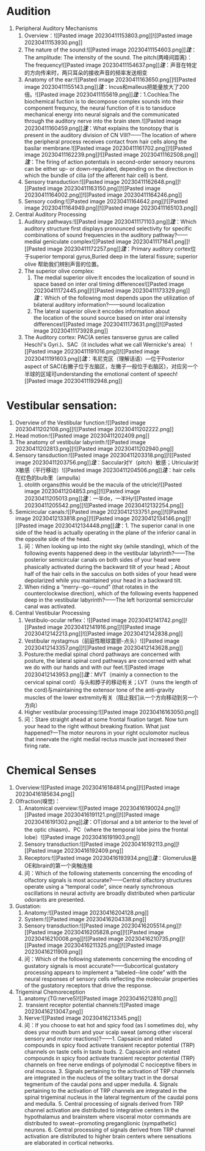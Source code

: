 # Audition
1. Peripheral Auditory Mechanisms
	1. Overview：![[Pasted image 20230411153803.png]]![[Pasted image 20230411153930.png]]
	2. The nature of the sound:![[Pasted image 20230411154603.png]]***注***：The amplitude: The intensity of the sound. The pitch(两峰间距离)：The frequency![[Pasted image 20230411154637.png]]***注***：声音在特定的方向传来时，两只耳朵的接收声音的频率发送相变
	3. Anatomy of the ear:![[Pasted image 20230411163650.png]]![[Pasted image 20230411155143.png]]***注***：Incus和malleus把能量放大了200倍。![[Pasted image 20230411155619.png]]***注***：1.Cochlea:The biochemical fuction is to decompose complex sounds into their component frequncy, the neural function of it is to tansduce mechanical energy into neural signals and the communicated through the auditory nerve into the brain stem.![[Pasted image 20230411160459.png]]***注***：What explains the tonotopy that is present in the auditory division of CN VIII?——The location of where the peripheral process receives contact from hair cells along the basilar membrane.![[Pasted image 20230411161702.png]]![[Pasted image 20230411162239.png]]![[Pasted image 20230411162508.png]]***注***：The firing of action potentials in second-­order sensory neurons can be either up-­ or down-­regulated, depending on the direction in which the bundle of cilia (of the afferent hair cell) is bent.
     4. Sensory transduction:![[Pasted image 20230411162648.png]]![[Pasted image 20230411163150.png]]![[Pasted image 20230411164002.png]]![[Pasted image 20230411164246.png]]
     5. Sensory coding:![[Pasted image 20230411164642.png]]![[Pasted image 20230411164949.png]]![[Pasted image 20230411165103.png]]
2. Central Auditory Processing
	1. Auditory pathways:![[Pasted image 20230411171103.png]]***注***：Which auditory structure first displays pronounced selectivity for specific combinations of sound frequencies in the auditory pathway?——medial geniculate complex![[Pasted image 20230411171641.png]]![[Pasted image 20230411172257.png]]***注***：Primary auditory cortex位于superior temporal gyrus,Buried deep in the lateral fissure; superior olive 帮助我们辨别声音的位置。
	2. The superior olive complex:
		1. The medial superior olive:It encodes the localization of sound in space based on inter oral timing differences![[Pasted image 20230411172445.png]]![[Pasted image 20230411173329.png]]***注***：Which of the following most depends upon the utilization of bilateral auditory information?——sound localization
		2. The lateral superior olive:it encodes information about the location of the sound source based on inter oral intensity differences![[Pasted image 20230411173631.png]]![[Pasted image 20230411173928.png]]
	3. The Auditory cortex: PAC(A series tansverse gyrus are called Heschl's Gyri.)、SAC（it includes what we call Wernicke's area）  ![[Pasted image 20230411191016.png]]![[Pasted image 20230411191603.png]]***注***：韦尼克区（理解话语）—位于Posterior aspect of SAC(右撇子位于左脑区，左撇子一般位于右脑区)，对应另一个半球的区域可understanding the emotional content of speech![[Pasted image 20230411192948.png]]
# Vestibular sensation:
1.  Overview of the Vestibular function:![[Pasted image 20230411202108.png]]![[Pasted image 20230411202222.png]]
2. Head motion:![[Pasted image 20230411202409.png]]
3. The anatomy of vestibular labyrinth:![[Pasted image 20230411202813.png]]![[Pasted image 20230411202940.png]]
4. Sensory tansduction:![[Pasted image 20230411203318.png]]![[Pasted image 20230411203756.png]]***注***：Saccular对Y（pitch）敏感；Utricular对X敏感（平行移动）![[Pasted image 20230411204506.png]]***注***：hair cells在红色的bulb里（ampulla）
	1. otolith organs(this would be the macula of the utricle)![[Pasted image 20230411204853.png]]![[Pasted image 20230411205013.png]]***注***：一半de，一半Hy![[Pasted image 20230411205542.png]]![[Pasted image 20230412132254.png]]
5. Semicircular canals:![[Pasted image 20230412133751.png]]![[Pasted image 20230412133818.png]]![[Pasted image 20230412134146.png]]![[Pasted image 20230412134448.png]]***注***：1. The superior canal in one side of the head is actually operating in the plane of the inferior canal in the opposite side of the head.
	1. 问：When looking up into the night sky (while standing), which of the following events happened deep in the vestibular labyrinth?——The posterior semicircular canals on both sides of your head were phasically activated during the backward tilt of your head；About half of the hair cells in the sacculus on both sides of your head were depolarized while you maintained your head in a backward tilt.
	2. When riding a “merry-­‐go-­‐round” (that rotates in the counterclockwise direction), which of the following events happened deep in the vestibular labyrinth?——The left horizontal semicircular canal was activated.
6. Central Vestibular Processing
	1. Vestibulo-ocular reflex：![[Pasted image 20230412141742.png]]![[Pasted image 20230412141916.png]]![[Pasted image 20230412142213.png]]![[Pasted image 20230412142838.png]]
	2. Vestibular nystagmus（前庭性眼球震颤-点头）![[Pasted image 20230412143357.png]]![[Pasted image 20230412143628.png]]
	3. Posture:the medial spinal chord pathways are concerned with posture, the lateral spinal cord pathways are concerned with what we do with our hands and with our feet.![[Pasted image 20230412143953.png]]***注***：MVT（mainly a connection to the cervical spinal cord）与头和脖子的移动有关；LVT（runs the length of the cord)与maintaining the extensor tone of the anti-gravity muscles of the lower extremity有关（阻止我们从一个方向移动到另一个方向）
	4. Higher vestibular processing:![[Pasted image 20230416163050.png]]
	5. 问：Stare straight ahead at some frontal fixation target. Now turn your head to the right without breaking fixation. What just happened?—The motor neurons in your right oculomotor nucleus that innervate the right medial rectus muscle just increased their firing rate.
# Chemical Senses
1. Overview:![[Pasted image 20230416184814.png]]![[Pasted image 20230416185634.png]]
2. Olfraction(嗅觉)：
	1. Anatomical overview:![[Pasted image 20230416190024.png]]![[Pasted image 20230416191121.png]]![[Pasted image 20230416191302.png]]***注***：OT(dorsal and a bit anterior to the level of the optic chiasm)、PC（where the temporal lobe joins the frontal lobe）![[Pasted image 20230416191903.png]]
	2. Sensory transduction:![[Pasted image 20230416192113.png]]![[Pasted image 20230416192409.png]]
	3. Receptors:![[Pasted image 20230416193934.png]]***注***：Glomerulus是OE和brain的第一个突触连接
	4. 问：Which of the following statements concerning the encoding of olfactory signals is most accurate?——Central olfactory structures operate using a “temporal code”, since nearly synchronous oscillations in neural activity are broadly distributed when particular odorants are presented.
3. Gustation:
	1. Anatomy:![[Pasted image 20230416204128.png]]
	2. System:![[Pasted image 20230416204338.png]]
	3. Sensory transduction:![[Pasted image 20230416205514.png]]![[Pasted image 20230416205828.png]]![[Pasted image 20230416210008.png]]![[Pasted image 20230416210735.png]]![[Pasted image 20230416211325.png]]![[Pasted image 20230416211909.png]]
	4. 问：Which of the following statements concerning the encoding of gustatory signals is most accurate?——Subcortical gustatory processing appears to implement a “labeled-­‐line code” with the neural responses of sensory cells reflecting the molecular properties of the gustatory receptors that drive the response.
3. Trigeminal Chemoreception
	1. anatomy:(TG:nerve5)![[Pasted image 20230416212810.png]]
	2.  transient receptor potential channels:![[Pasted image 20230416213047.png]]
	3. Nerve:![[Pasted image 20230416213345.png]]
	4. 问：If you choose to eat hot and spicy food (as I sometimes do), why does your mouth burn and your scalp sweat (among other visceral sensory and motor reactions)?——1. Capsaicin and related compounds in spicy food activate transient receptor potential (TRP) channels on taste cells in taste buds. 2. Capsaicin and related compounds in spicy food activate transient receptor potential (TRP) channels on free nerve endings of polymodal C nociceptive fibers in oral mucosa. 3. Signals pertaining to the activation of TRP channels are integrated in the nucleus of the solitary tract in the dorsal tegmentum of the caudal pons and upper medulla. 4. Signals pertaining to the activation of TRP channels are integrated in the spinal trigeminal nucleus in the lateral tegmentum of the caudal pons and medulla. 5. Central processing of signals derived from TRP channel activation are distributed to integrative centers in the hypothalamus and brainstem where visceral motor commands are distributed to sweat-­‐promoting preganglionic (sympathetic) neurons. 6. Central processing of signals derived from TRP channel activation are distributed to higher brain centers where sensations are elaborated in cortical networks.